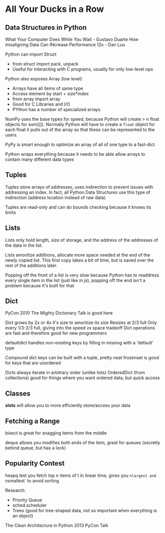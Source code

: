 # All Your Ducks in a Row #

## Data Structures in Python ##

What Your Computer Does While You Wait - Gustavo Duarte
How misaligning Data Can INcrease Performance 12x - Dan Luu

Python can import Struct

*  from struct import pack, unpack
*  Useful for interacting with C programs, usually for only low-level ops

Python also exposes Array (low level)

*  Arrays have all items of same type
*  Access element by start + size*index
*  from array import array
*  Good for C Libraries and I/O
*  PYthon has a number of specialized arrays

NumPy uses the base types for speed, because Python will create > n float
objects for sum([<float>]).
Normally Python will have to create a `float` object for each float it pulls
out of the array so that these can be represented to the users.

PyPy is smart enough to optimize an array of all of one type to a fast-dict

Python wraps everything because it needs to be able allow arrays to contain
many different data types

## Tuples ##

Tuples store arrays of addresses, uses indirection to prevent issues with
addressing an index. In fact, all Python Data Structures use this type of
indirection (address location instead of raw data)

Tuples are read-only and can do bounds checking because it knows its limits

## Lists ##

Lists only hold length, size of storage, and the address of the addresses of
the data in the list.

Lists amoritize additions, allocate more space needed at the end of the newly
copied list. This first copy takes a bit of time, but is saved over the rest of
the additions later.

Popping off the front of a list is very slow because Python has to readdress
every single item in the list (just like in js), popping off the end isn't a
problem because it's built for that

## Dict ##

PyCon 2010 The Mighty Dictionary Talk is good here

Dict grows by 2x or 4x it's size to amoritize its size
Resizes at 2/3 full
Only every 1/3-2/3 full, giving into the speed vs space tradeoff
Dict operations are fast and therefore good for new programmers

defaultdict handles non-existing keys by filling in missing with a 'default'
type

Compound dict keys can be built with a tuple, pretty neat
frozenset is good for keys that are unordered

Dicts always iterate in arbitrary order (unlike lists)
OrderedDict (from collections) good for things where you want ordered data, but
quick access

## Classes ##

__slots__ will allow you to more efficiently store/access your data

## Fetching a Range ##

bisect is great for snagging items from the middle

deque allows you modifies both ends of the item, great for queues (secretly
behind queue, but has a lock)

## Popularity Contest ##

heapq lest you fetch top n items of t in linear time, gives you `nlargest and
`nsmallest` to avoid sorting

Research:

  *  Priority Queue
  *  sched.scheduler
  *  Trees (good for tree-shaped data, not so important when everything is an
     object)


The Clean Architecture in Python 2013 PyCon Talk
